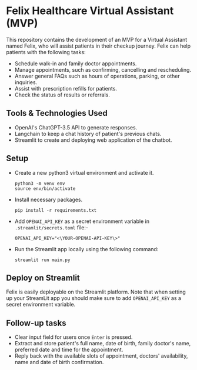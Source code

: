 # Felix Healthcare Virtual Assistant (MVP)

 This repository contains the development of an MVP for a Virtual Assistant named Felix, who will assist patients in their checkup journey. 
 Felix can help patients with the following tasks:

- Schedule walk-in and family doctor appointments.
- Manage appointments, such as confirming, cancelling and rescheduling.
- Answer general FAQs such as hours of operations, parking, or other inquiries.
- Assist with prescription refills for patients.
- Check the status of results or referrals.

## Tools & Technologies Used
- OpenAI's ChatGPT-3.5 API to generate responses.
- Langchain to keep a chat history of patient's previous chats. 
- Streamlit to create and deploying web application of the chatbot.

## Setup

- Create a new python3 virtual environment and activate it.

  ```
  python3 -m venv env
  source env/bin/activate
  ```

- Install necessary packages.

  ```
  pip install -r requirements.txt
  ```

- Add `OPENAI_API_KEY` as a secret environment variable in `.streamlit/secrets.toml` file:-

  ```
  OPENAI_API_KEY="<\YOUR-OPENAI-API-KEY\>"
  ```

- Run the Streamlit app locally using the following command:

  ```
  streamlit run main.py
  ```

## Deploy on Streamlit

Felix is easily deployable on the Streamlit platform.
Note that when setting up your StreamLit app you should make sure to add `OPENAI_API_KEY` as a secret environment variable.

## Follow-up tasks

- Clear input field for users once `Enter` is pressed.
- Extract and store patient's full name, date of birth, family doctor's name, preferred date and time for the appointment.
- Reply back with the available slots of appointment, doctors' availability, name and date of birth confirmation.